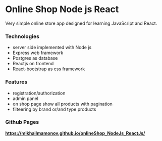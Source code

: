 # Online Shop Node js React
Very simple online store app designed for learning JavaScript and React.    

### Technologies
- server side implemented with Node js 
- Express  web framework 
- Postgres as database 
- Reactjs on frontend 
- React-bootstrap as css framework 

### Features
- registration/authorization
- admin panel 
- on shop page show all products with pagination
- filteering by brand or/and type products


### Github Pages

**https://mikhailmamonov.github.io/onlineShop_NodeJs_ReactJs/**
